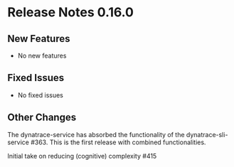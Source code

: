 # Release Notes 0.16.0

## New Features

- No new features

## Fixed Issues

- No fixed issues

## Other Changes

The dynatrace-service has absorbed the functionality of the dynatrace-sli-service #363. 
This is the first release with combined functionalities.

Initial take on reducing (cognitive) complexity #415
